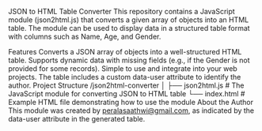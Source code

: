 JSON to HTML Table Converter
This repository contains a JavaScript module (json2html.js) that converts a given array of objects into an HTML table. The module can be used to display data in a structured table format with columns such as Name, Age, and Gender.

Features
Converts a JSON array of objects into a well-structured HTML table.
Supports dynamic data with missing fields (e.g., if the Gender is not provided for some records).
Simple to use and integrate into your web projects.
The table includes a custom data-user attribute to identify the author.
Project Structure
/json2html-converter
│
├── json2html.js        # The JavaScript module for converting JSON to HTML table
└── index.html          # Example HTML file demonstrating how to use the module
About the Author
This module was created by peralasaathwi@gmail.com, as indicated by the data-user attribute in the generated table.

